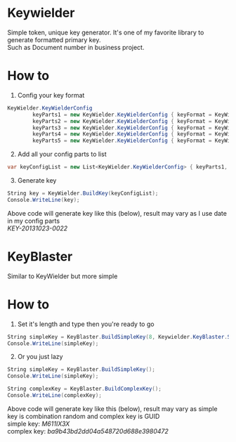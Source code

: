 Keywielder
==========

Simple token, unique key generator. It's one of my favorite library to generate formatted primary key.  
Such as Document number in business project.

# How to

1. Config your key format  
```csharp
KeyWielder.KeyWielderConfig
        keyParts1 = new KeyWielder.KeyWielderConfig { keyFormat = KeyWielder.KeyType.STRING, value = "KEY", valueLength = 3, backSeparator = "-" },
        keyParts2 = new KeyWielder.KeyWielderConfig { keyFormat = KeyWielder.KeyType.YEAR, valueLength = 4 },
        keyParts3 = new KeyWielder.KeyWielderConfig { keyFormat = KeyWielder.KeyType.MONTH, valueLength = 2 },
        keyParts4 = new KeyWielder.KeyWielderConfig { keyFormat = KeyWielder.KeyType.DATE, valueLength = 2, backSeparator = "-" },
        keyParts5 = new KeyWielder.KeyWielderConfig { keyFormat = KeyWielder.KeyType.COUNTER, valueLength = 4, replacementChar = "0", currentCounterValue = 12, counterIncrement = 10 };
```

2. Add all your config parts to list  
```csharp
var keyConfigList = new List<KeyWielder.KeyWielderConfig> { keyParts1, keyParts2, keyParts3, keyParts4, keyParts5 };
```

3. Generate key  
```csharp
String key = KeyWielder.BuildKey(keyConfigList);
Console.WriteLine(key);
```

Above code will generate key like this (below), result may vary as I use date in my config parts  
*KEY-20131023-0022*  



# KeyBlaster

Similar to KeyWielder but more simple

# How to

1. Set it's length and type then you're ready to go  
```csharp
String simpleKey = KeyBlaster.BuildSimpleKey(8, Keywielder.KeyBlaster.SimpleKeyType.ALPHANUMERIC);
Console.WriteLine(simpleKey);
```

2. Or you just lazy  
```csharp
String simpleKey = KeyBlaster.BuildSimpleKey();
Console.WriteLine(simpleKey);

String complexKey = KeyBlaster.BuildComplexKey();
Console.WriteLine(complexKey);
```

Above code will generate key like this (below), result may vary as simple key is combination random and complex key is GUID  
simple key: *M611IX3X*  
complex key: *ba9b43bd2dd04a548720d688e3980472*  
